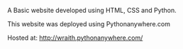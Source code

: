 A Basic website developed using HTML, CSS and Python.

This website was deployed using Pythonanywhere.com

Hosted at: http://wraith.pythonanywhere.com/

